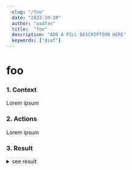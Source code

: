 ```yaml
---
  slug: "/foo"
  date: "2023-10-18"
  author: "asdfas"
  title:  "foo"
  description: "ADD A PILL DESCRIPTION HERE"
  keywords: ["dsaf"]
---
```

# foo
  ### 1. Context
  Lorem ipsum

  ### 2. Actions
  Lorem ipsum 

  ### 3. Result
  <details>
  <summary>see result</summary>
  Lorem ipsum 
  </details>
